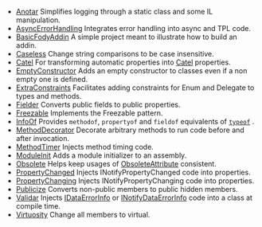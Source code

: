   * [Anotar](https://github.com/SimonCropp/Anotar) Simplifies logging through a static class and some IL manipulation.
  * [AsyncErrorHandling](https://github.com/shiftkey/Fody.AsyncErrorHandling) Integrates error handling into async and TPL code.
  * [BasicFodyAddin](https://github.com/SimonCropp/BasicFodyAddin) A simple project meant to illustrate how to build an addin.
  * [Caseless](https://github.com/SimonCropp/Caseless) Change string comparisons to be case insensitive.
  * [Catel](http://catelfody.codeplex.com/) For transforming automatic properties into [Catel](http://catel.codeplex.com/) properties.
  * [EmptyConstructor](https://github.com/SimonCropp/EmptyConstructor) Adds an empty constructor to classes even if a non empty one is defined.
  * [ExtraConstraints](https://github.com/SimonCropp/ExtraConstraints) Facilitates adding constraints for Enum and Delegate to types and methods.
  * [Fielder](https://github.com/SimonCropp/Fielder) Converts public fields to public properties.
  * [Freezable](https://github.com/SimonCropp/Freezable) Implements the Freezable pattern.
  * [InfoOf](https://github.com/SimonCropp/InfoOf) Provides `methodof`, `propertyof` and `fieldof` equivalents of [`typeof`](http://msdn.microsoft.com/en-us/library/58918ffs.aspx) .
  * [MethodDecorator](http://github.com/citizenmatt/MethodDecorator.Fody) Decorate arbitrary methods to run code before and after invocation.
  * [MethodTimer](https://github.com/SimonCropp/MethodTimer) Injects method timing code.
  * [ModuleInit](https://github.com/SimonCropp/ModuleInit) Adds a module initializer to an assembly.
  * [Obsolete](https://github.com/SimonCropp/Obsolete) Helps keep usages of [ObsoleteAttribute]([http://msdn.microsoft.com/en-us/library/fwz0y5c2 ) consistent.
  * [PropertyChanged](https://github.com/SimonCropp/PropertyChanged) Injects INotifyPropertyChanged code into properties.
  * [PropertyChanging](https://github.com/SimonCropp/PropertyChanging) Injects INotifyPropertyChanging code into properties.
  * [Publicize](https://github.com/SimonCropp/Publicize) Converts non-public members to public hidden members.
  * [Validar](https://github.com/SimonCropp/Validar) Injects [IDataErrorInfo](http://msdn.microsoft.com/en-us/library/system.componentmodel.IDataErrorInfo.aspx) or [INotifyDataErrorInfo](http://msdn.microsoft.com/en-us/library/system.componentmodel.INotifyDataErrorInfo.aspx ) code into a class at compile time.
  * [Virtuosity](https://github.com/SimonCropp/Virtuosity) Change all members to virtual.